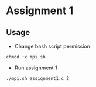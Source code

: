 # Assignment 1

## Usage

- Change bash script permission

```console
chmod +x mpi.sh
```

- Run assignment 1

```console
./mpi.sh assignment1.c 2
```
